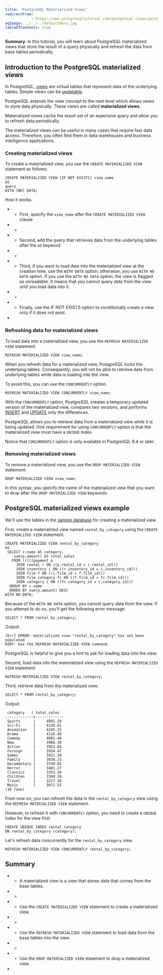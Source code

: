 ```yaml
---
title: 'PostgreSQL Materialized Views'
redirectFrom: 
            - https://www.postgresqltutorial.com/postgresql-views/postgresql-materialized-views/
ogImage: ../../../defaultHero.jpg
tableOfContents: true
---
```


**Summary**: in this tutorial, you will learn about PostgreSQL materialized views that store the result of a query physically and refresh the data from base tables periodically.



## Introduction to the PostgreSQL materialized views



In PostgreSQL, [views](https://www.postgresqltutorial.com/postgresql-views/) are virtual tables that represent data of the underlying tables. Simple views can be [updatable](https://www.postgresqltutorial.com/postgresql-views/postgresql-updatable-views/).



PostgreSQL extends the view concept to the next level which allows views to store data physically. These views are called **materialized views**.



Materialized views cache the result set of an expensive query and allow you to refresh data periodically.



The materialized views can be useful in many cases that require fast data access. Therefore, you often find them in data warehouses and business intelligence applications.



### Creating materialized views



To create a materialized view, you use the `CREATE MATERIALIZED VIEW` statement as follows:



```
CREATE MATERIALIZED VIEW [IF NOT EXISTS] view_name
AS
query
WITH [NO] DATA;
```



How it works.



- - First, specify the `view_name` after the `CREATE MATERIALIZED VIEW` clause
- -
- - Second, add the query that retrieves data from the underlying tables after the `AS` keyword.
- -
- - Third, if you want to load data into the materialized view at the creation time, use the `WITH DATA` option; otherwise, you use `WITH NO DATA` option. If you use the `WITH NO DATA` option, the view is flagged as unreadable. It means that you cannot query data from the view until you load data into it.
- -
- - Finally, use the IF NOT EXISTS option to conditionally create a view only if it does not exist.
- 


### Refreshing data for materialized views



To load data into a materialized view, you use the `REFRESH MATERIALIZED VIEW` statement:



```
REFRESH MATERIALIZED VIEW view_name;
```



When you refresh data for a materialized view, PostgreSQL locks the underlying tables. Consequently, you will not be able to retrieve data from underlying tables while data is loading into the view.



To avoid this, you can use the `CONCURRENTLY` option.



```
REFRESH MATERIALIZED VIEW CONCURRENTLY view_name;
```



With the `CONCURRENTLY` option, PostgreSQL creates a temporary updated version of the materialized view, compares two versions, and performs [INSERT](https://www.postgresqltutorial.com/postgresql-tutorial/postgresql-insert/) and [UPDATE](https://www.postgresqltutorial.com/postgresql-tutorial/postgresql-update/) only the differences.



PostgreSQL allows you to retrieve data from a materialized view while it is being updated. One requirement for using `CONCURRENTLY` option is that the materialized view must have a `UNIQUE` index.



Notice that `CONCURRENTLY` option is only available in PostgreSQL 9.4 or later.



### Removing materialized views



To remove a materialized view, you use the `DROP MATERIALIZED VIEW` statement:



```
DROP MATERIALIZED VIEW view_name;
```



In this syntax, you specify the name of the materialized view that you want to drop after the `DROP MATERIALIZED VIEW` keywords.



## PostgreSQL materialized views example



We'll use the tables in the [sample database](https://www.postgresqltutorial.com/postgresql-getting-started/postgresql-sample-database/) for creating a materialized view.



First, create a materialized view named `rental_by_category` using the `CREATE MATERIALIZED VIEW` statement:



```
CREATE MATERIALIZED VIEW rental_by_category
AS
 SELECT c.name AS category,
    sum(p.amount) AS total_sales
   FROM (((((payment p
     JOIN rental r ON ((p.rental_id = r.rental_id)))
     JOIN inventory i ON ((r.inventory_id = i.inventory_id)))
     JOIN film f ON ((i.film_id = f.film_id)))
     JOIN film_category fc ON ((f.film_id = fc.film_id)))
     JOIN category c ON ((fc.category_id = c.category_id)))
  GROUP BY c.name
  ORDER BY sum(p.amount) DESC
WITH NO DATA;
```



Because of the `WITH NO DATA` option, you cannot query data from the view. If you attempt to do so, you'll get the following error message:



```
SELECT * FROM rental_by_category;
```



Output:



```
[Err] ERROR: materialized view "rental_by_category" has not been populated
HINT: Use the REFRESH MATERIALIZED VIEW command.
```



PostgreSQL is helpful to give you a hint to ask for loading data into the view.



Second, load data into the materialized view using the `REFRESH MATERIALIZED VIEW` statement:



```
REFRESH MATERIALIZED VIEW rental_by_category;
```



Third, retrieve data from the materialized view:



```
SELECT * FROM rental_by_category;
```



Output:



```
 category   | total_sales
-------------+-------------
 Sports      |     4892.19
 Sci-Fi      |     4336.01
 Animation   |     4245.31
 Drama       |     4118.46
 Comedy      |     4002.48
 New         |     3966.38
 Action      |     3951.84
 Foreign     |     3934.47
 Games       |     3922.18
 Family      |     3830.15
 Documentary |     3749.65
 Horror      |     3401.27
 Classics    |     3353.38
 Children    |     3309.39
 Travel      |     3227.36
 Music       |     3071.52
(16 rows)
```



From now on, you can refresh the data in the `rental_by_category` view using the `REFRESH MATERIALIZED VIEW` statement.



However, to refresh it with `CONCURRENTLY` option, you need to create a `UNIQUE` index for the view first.



```
CREATE UNIQUE INDEX rental_category
ON rental_by_category (category);
```



Let's refresh data concurrently for the `rental_by_category` view.



```
REFRESH MATERIALIZED VIEW CONCURRENTLY rental_by_category;
```



## Summary



- - A materialized view is a view that stores data that comes from the base tables.
- -
- - Use the `CREATE MATERIALIZED VIEW` statement to create a materialized view.
- -
- - Use the `REFRESH MATERIALIZED VIEW` statement to load data from the base tables into the view.
- -
- - Use the `DROP MATERIALIZED VIEW` statement to drop a materialized view.
- 
